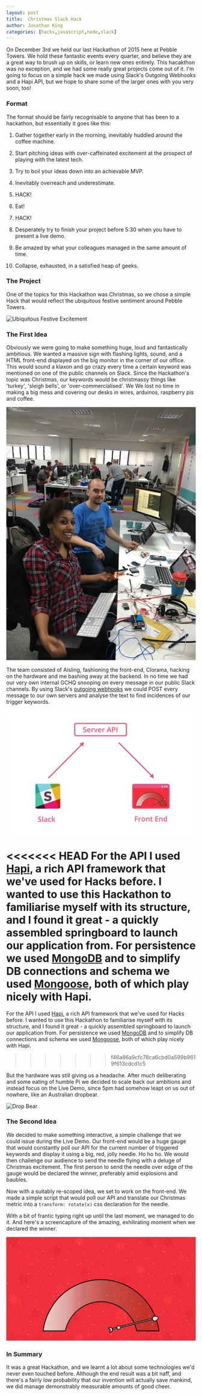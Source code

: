```yaml
---
layout: post
title:  Christmas Slack Hack
author: Jonathan King
categories: [hacks,javascript,node,slack]
---
```

On December 3rd we held our last Hackathon of 2015 here at Pebble Towers. We hold these fantastic events every quarter, and believe they are a great way to brush up on skills, or learn new ones entirely. This hacakthon was no exception, and we had some really great projects come out of it. I'm going to focus on a simple hack we made using Slack's Outgoing Webhooks and a Hapi API, but we hope to share some of the larger ones with you very soon, too!

### Format

The format should be fairly recognisable to anyone that has been to a hackathon, but essentially it goes like this:

1. Gather together early in the morning, inevitably huddled around the coffee machine.

1. Start pitching ideas with over-caffeinated excitement at the prospect of playing with the latest tech.

1. Try to boil your ideas down into an achievable MVP.

1. Inevitably overreach and underestimate.

1. HACK!

1. Eat!

1. HACK!

1. Desperately try to finish your project before 5:30 when you have to present a live demo.

1. Be amazed by what your colleagues managed in the same amount of time.

1. Collapse, exhausted, in a satisfied heap of geeks.

### The Project

One of the topics for this Hackathon was Christmas, so we chose a simple Hack that would reflect the ubiquitous festive sentiment around Pebble Towers. 

![Ubiquitous Festive Excitement](https://pbs.twimg.com/media/CVF1N6pWwAAWdue.jpg:large)

### The First Idea

Obviously we were going to make something huge, loud and fantastically ambitious. We wanted a massive sign with flashing lights, sound, and a HTML front-end displayed on the big monitor in the corner of our office. This would sound a klaxon and go crazy every time a certain keyword was mentioned on one of the public channels on Slack. Since the Hackathon's topic was Christmas, our keywords would be christmassy things like 'turkey', 'sleigh bells', or 'over-commercialised'. We We lost no time in making a big mess and covering our desks in wires, arduinos, raspberry pis and coffee. 

![George Hiding His Face](/img/posts/2015-12-08-christmas-slack-o-meter/george-hiding.jpg)

The team consisted of Aisling, fashioning the front-end, Clorama, hacking on the hardware and me bashing away at the backend. In no time we had our very own internal GCHQ snooping on every message in our public Slack channels. By using Slack's [outgoing webhooks](https://api.slack.com/outgoing-webhooks) we could POST every message to our own servers and analyse the text to find incidences of our trigger keywords.

![API diagram](/img/posts/2015-12-08-christmas-slack-o-meter/cristmas-meter-diagram.png)

<<<<<<< HEAD
For the API I used [Hapi](hapijs.com), a rich API framework that we've used for Hacks before. I wanted to use this Hackathon to familiarise myself with its structure, and I found it great - a quickly assembled springboard to launch our application from. For persistence we used [MongoDB](https://www.mongodb.org/) and to simplify DB connections and schema we used [Mongoose](http://mongoosejs.com/), both of which play nicely with Hapi.
=======
For the API I used [Hapi](http://hapijs.com), a rich API framework that we've used for Hacks before. I wanted to use this Hackathon to familiarise myself with its structure, and I found it great - a quickly assembled springboard to launch our application from. For persistence we used [MongoDB](https://www.mongodb.org/) and to simplify DB connections and schema we used [Mongoose](http://mongoosejs.com/), both of which play nicely with Hapi.
>>>>>>> f46a86a9cfc78ca6cbd0a599b9619f613cdcd1c5

But the hardware was still giving us a headache. After much deliberating and some eating of humble Pi we decided to scale back our ambitions and instead focus on the Live Demo, since 5pm had somehow leapt on us out of nowhere, like an Australian dropbear.

![Drop Bear](http://ftg.operationsupplydrop.org/wp-content/uploads/2015/04/drop-bear-image.jpg)

### The Second Idea

We decided to make something interactive, a simple challenge that we could issue during the Live Demo. Our front-end would be a huge gauge that would constantly poll our API for the current number of triggered keywords and display it using a big, red, jolly needle. Ho ho ho. We would then challenge our audience to send the needle flying with a deluge of Christmas excitement. The first person to send the needle over edge of the gauge would be declared the winner, preferably amid explosions and baubles.

Now with a suitably re-scoped idea, we set to work on the front-end. We made a simple script that would poll our API and translate our Christmas metric into a `transform: rotate(x)` css declaration for the needle.

With a bit of frantic typing right up until the last moment, we managed to do it. And here's a screencapture of the amazing, exhilirating moment when we declared the winner. 

![Gif of Hack ending](/img/posts/2015-12-08-christmas-slack-o-meter/christmas-hack.gif)

### In Summary

It was a great Hackathon, and we learnt a lot about some technologies we'd never even touched before. Although the end result was a bit naff, and there's a fairly low probability that our invention will actually save mankind, we did manage demonstrably measurable amounts of good cheer.


